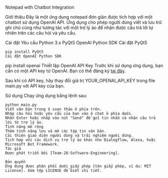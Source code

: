 Notepad with Chatbot Integration

Giới thiệu
Đây là một ứng dụng notepad đơn giản được tích hợp với một chatbot sử dụng OpenAI API. Ứng dụng cho phép người dùng viết và lưu trữ ghi chú cũng như tương tác với một trợ lý ảo để nhận được câu trả lời tự nhiên trên các câu hỏi và yêu cầu.

Cài đặt
Yêu cầu
Python 3.x
PyQt5
OpenAI Python SDK
Cài đặt PyQt5
```
pip install PyQt5
Cài đặt OpenAI Python SDK
```
pip install openai
Thiết lập OpenAI API Key
Trước khi sử dụng ứng dụng, bạn cần có một API key từ OpenAI. Bạn có thể đăng ký [tại đây](https://platform.openai.com/api-keys).

Sau khi có API key, hãy thay đổi giá trị YOUR_OPENAI_API_KEY trong file main.py với API key của bạn.

Sử dụng
Chạy ứng dụng bằng lệnh sau:

```
python main.py
Viết văn bản trong ô soạn thảo ở phía trên.
Nhập câu hỏi hoặc yêu cầu của bạn vào ô chat ở phía dưới.
Nhấn Enter hoặc nhấp vào nút "Send" để gửi tin nhắn và nhận câu trả lời từ trợ lý ảo.
Tính năng mở rộng
Thêm tính năng lưu và mở các tập tin văn bản.
Cải thiện giao diện người dùng và trải nghiệm người dùng.
Tích hợp với các dịch vụ trợ lý ảo khác như Dialogflow, Alexa, hoặc Microsoft Bot Framework.
Tác giả
Được phát triển bởi [Team-28-Software-Engineering].

Bản quyền
Ứng dụng được phân phối dưới giấy phép [tên giấy phép, ví dụ: MIT License]. Xem tệp LICENSE để biết chi tiết.
